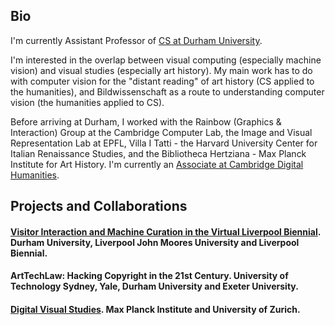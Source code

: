 ## Bio

I'm currently Assistant Professor of [CS at Durham University](https://www.durham.ac.uk/departments/academic/computer-science/). 

I'm interested in the overlap between visual computing (especially machine vision) and visual studies (especially art history). My main work has to do with computer vision for the "distant reading" of art history (CS applied to the humanities), and Bildwissenschaft as a route to understanding computer vision (the humanities applied to CS). 

Before arriving at Durham, I worked with the Rainbow (Graphics & Interaction) Group at the Cambridge Computer Lab, the Image and Visual Representation Lab at EPFL, Villa I Tatti - the Harvard University Center for Italian Renaissance Studies, and the Bibliotheca Hertziana - Max Planck Institute for Art History. I'm currently an [Associate at Cambridge Digital Humanities](https://www.cdh.cam.ac.uk/introducing-cdh/associates#:~:text=Leonardo%20Impett). 

## Projects and Collaborations

#### [Visitor Interaction and Machine Curation in the Virtual Liverpool Biennial](https://gtr.ukri.org/projects?ref=AH%2FV015478%2F1). Durham University, Liverpool John Moores University and Liverpool Biennial. 

#### ArtTechLaw: Hacking Copyright in the 21st Century. University of Technology Sydney, Yale, Durham University and Exeter University. 

#### [Digital Visual Studies](https://www.dvs.uzh.ch/). Max Planck Institute and University of Zurich. 

